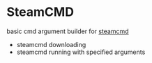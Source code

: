 # SteamCMD

basic cmd argument builder for [steamcmd](https://developer.valvesoftware.com/wiki/SteamCMD)

* steamcmd downloading
* steamcmd running with specified arguments
